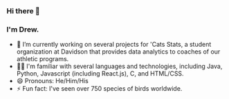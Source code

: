 ### Hi there 👋
### I'm Drew.

- 🔭 I’m currently working on several projects for 'Cats Stats, a student organization at Davidson that provides data analytics to coaches of our athletic programs.
- 👨‍💻 I'm familiar with several languages and technologies, including Java, Python, Javascript (including React.js), C, and HTML/CSS.
- 😄 Pronouns: He/Him/His
- ⚡ Fun fact: I've seen over 750 species of birds worldwide.

<!--
**drew-beamer/drew-beamer** is a ✨ _special_ ✨ repository because its `README.md` (this file) appears on your GitHub profile.

Here are some ideas to get you started:


-->
